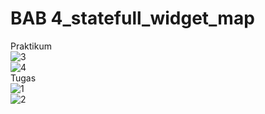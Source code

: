 # BAB 4_statefull_widget_map
Praktikum<br>
![3](https://user-images.githubusercontent.com/92219304/201820051-fd3328bf-62a7-4132-b791-3bb98bdd202e.PNG)<br>
![4](https://user-images.githubusercontent.com/92219304/201820104-3245070a-d436-4ebb-ba37-b6a11660f200.PNG)<br>
Tugas<br>
![1](https://user-images.githubusercontent.com/92219304/201820122-fd27c9ee-8600-4e07-ace7-b986ea551672.PNG)<br>
![2](https://user-images.githubusercontent.com/92219304/201820136-b575e8d5-4c7e-416c-b8c9-9367aecffe87.PNG)<br>

